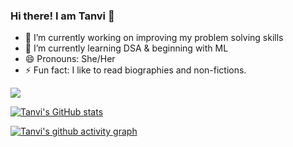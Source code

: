


### Hi there! I am Tanvi 👋


- 🔭 I’m currently working on improving my problem solving skills
- 🌱 I’m currently learning DSA & beginning with ML
- 😄 Pronouns: She/Her
- ⚡ Fun fact: I like to read biographies and non-fictions.


![](https://komarev.com/ghpvc/?username=tanvi355&color=blue)


[![Tanvi's GitHub stats](https://github-readme-stats.vercel.app/api?username=tanvi355)](https://github.com/tanvi355/github-readme-stats)

[![Tanvi's github activity graph](https://activity-graph.herokuapp.com/graph?username=tanvi355&theme=react-dark)](https://github.com/ashutosh00710/github-readme-activity-graph)

